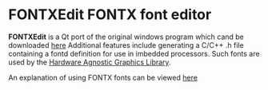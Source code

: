 FONTXEdit FONTX font editor
===========================

**FONTXEdit** is a Qt port of the original windows program which cand be downloaded [here](http://elm-chan.org/fsw_e.html#fontxedit)
Additional features include generating a C/C++ .h file containing a fontd definition for use in imbedded processors. Such fonts are
used by the [Hardware Agnostic Graphics Library](https://github.com/tuupola/hagl/tree/3e62a895a9072890a0484596cc0283d08fa439a8).

An explanation of using FONTX fonts can be viewed [here](http://elm-chan.org/docs/dosv/fontx_e.html)
